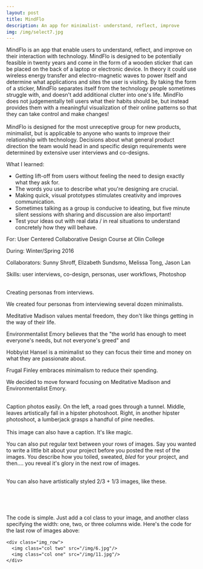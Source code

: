 ```yaml
---
layout: post
title: MindFlo
description: An app for minimalist- understand, reflect, improve
img: /img/select7.jpg
---
```


MindFlo is an app that enable users to understand, reflect, and improve on their interaction with technology. MindFlo is designed to be potentially feasible in twenty years and come in the form of a wooden sticker that can be placed on the back of a laptop or electronic device. In theory it could use wireless energy transfer and electro-magnetic waves to power itself and determine what applications and sites the user is visiting. By taking the form of a sticker, MindFlo separates itself from the technology people sometimes struggle with, and doesn't add additional clutter into one's life. MindFlo does not judgementally tell users what their habits should be, but instead provides them with a meaningful visualization of their online patterns so that they can take control and make changes!  
​  
MindFlo is designed for the most unreceptive group for new products, minimalist, but is applicable to anyone who wants to improve their relationship with technology. Decisions about what general product direction the team would head in and specific design requirements were determined by extensive user interviews and co-designs.

What I learned:

- Getting lift-off from users without feeling the need to design exactly what they ask for.
- The words you use to describe what you're designing are crucial.
- Making quick, visual prototypes stimulates creativity and improves communication.
- Sometimes talking as a group is conducive to ideating, but five minute silent sessions with sharing and discussion are also important!
- Test your ideas out with real data / in real situations to understand concretely how they will behave. 

For: User Centered Collaborative Design Course at Olin College

During: Winter/Spring 2016

Collaborators: Sunny Shroff, Elizabeth Sundsmo, Melissa Tong, Jason Lan 

Skills: user interviews, co-design, personas, user workflows, Photoshop

<img class="col three" src="{{ site.baseurl }}/img/MMPersona.jpg" alt="" title="example image"/>
<div class="col three caption">
	Creating personas from interviews.
</div>

We created four personas from interviewing several dozen minimalists. 

Meditative Madison values mental freedom, they don't like things getting in the way of their life.

Environmentalist Emory believes that the "the world has enough to meet everyone's needs, but not everyone's greed" and

Hobbyist Hansel is a minimalist so they can focus their time and money on what they are passionate about.

Frugal Finley embraces minimalism to reduce their spending.

We decided to move forward focusing on Meditative Madison and Environmentalist Emory.

<div class="img_row">
	<img class="col two" src="{{ site.baseurl }}/img/needvalasp.jpg" alt="" title="example image"/>
	<img class="col two" src="{{ site.baseurl }}/img/howmightwe.jpg" alt="" title="example image"/>
</div>
<div class="col three caption">
	Caption photos easily. On the left, a road goes through a tunnel. Middle, leaves artistically fall in a hipster photoshoot. Right, in another hipster photoshoot, a lumberjack grasps a handful of pine needles.
</div>
<div class="img_row">
	<img class="col three" src="{{ site.baseurl }}/img/5.jpg" alt="" title="example image"/>
</div>
<div class="col three caption">
	This image can also have a caption. It's like magic. 
</div>

You can also put regular text between your rows of images. Say you wanted to write a little bit about your project before you posted the rest of the images. You describe how you toiled, sweated, *bled* for your project, and then.... you reveal it's glory in the next row of images.


<div class="img_row">
	<img class="col two" src="{{ site.baseurl }}/img/6.jpg" alt="" title="example image"/>
	<img class="col one" src="{{ site.baseurl }}/img/11.jpg" alt="" title="example image"/>
</div>
<div class="col three caption">
	You can also have artistically styled 2/3 + 1/3 images, like these.
</div>


<br/><br/><br/>


The code is simple. Just add a col class to your image, and another class specifying the width: one, two, or three columns wide. Here's the code for the last row of images above: 

	<div class="img_row">
	  <img class="col two" src="/img/6.jpg"/>
	  <img class="col one" src="/img/11.jpg"/>
	</div>
